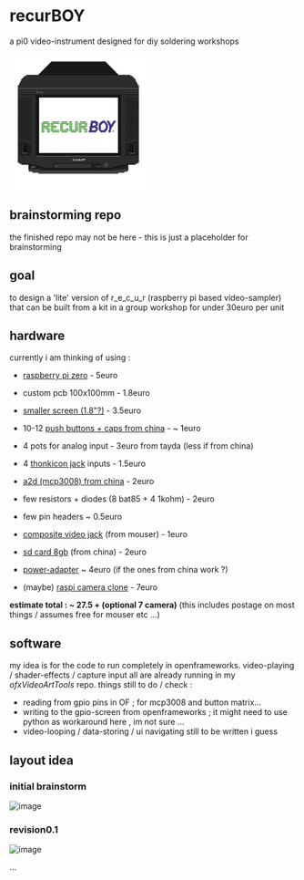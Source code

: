 # recurBOY
a pi0 video-instrument designed for diy soldering workshops

![alt text](splash.gif "Splash Screen")

## brainstorming repo

the finished repo may not be here - this is just a placeholder for brainstorming

## goal

to design a 'lite' version of r_e_c_u_r (raspberry pi based video-sampler) that can be built from a kit in a group workshop for under 30euro per unit

## hardware

currently i am thinking of using :

- [raspberry pi zero] - 5euro
- custom pcb 100x100mm - 1.8euro
- [smaller screen (1.8"?)] - 3.5euro
- 10-12 [push buttons + caps from china] - ~ 1euro

- 4 pots for analog input - 3euro from tayda (less if from china)
- 4 [thonkicon jack] inputs - 1.5euro 
- [a2d (mcp3008) from china] - 2euro

- few resistors + diodes (8 bat85 + 4 1kohm) - 2euro
- few pin headers ~ 0.5euro
- [composite video jack] (from mouser) - 1euro
- [sd card 8gb] (from china) - 2euro
- [power-adapter] ~ 4euro (if the ones from china work ?)

- (maybe) [raspi camera clone] - 7euro

__estimate total : ~ 27.5 + (optional 7 camera)__
(this includes postage on most things / assumes free for mouser etc ...)

## software

my idea is for the code to run completely in openframeworks. video-playing / shader-effects / capture input all are already running in my _ofxVideoArtTools_ repo. things still to do / check :
- reading from gpio pins in OF ; for mcp3008 and button matrix...
- writing to the gpio-screen from openframeworks ; it might need to use python as workaround here , im not sure ...
- video-looping / data-storing / ui navigating still to be written i guess

## layout idea

### initial brainstorm

![image](https://user-images.githubusercontent.com/12017938/60989363-1d87fb80-a346-11e9-8037-842e402947fb.png)

### revision0.1

![image](https://user-images.githubusercontent.com/12017938/63300041-8b292f00-c2d7-11e9-9079-4668646ccf98.png)

...


[raspberry pi zero]: https://www.berrybase.de/raspberry-pi-zero-v1.3
[smaller screen (1.8"?)]: https://www.aliexpress.com/item/32996979276.html
[a2d (mcp3008) from china]: https://www.aliexpress.com/item/32735896933.html
[push buttons + caps from china]: https://www.aliexpress.com/item/32826994795.html
[thonkicon jack]: https://modularaddict.com/pj301m12-jacks
[sd card 8gb]: https://www.aliexpress.com/item/33040093922.html
[composite video jack]: https://www.mouser.de/ProductDetail/CUI/RCJ-024?qs=%2Fha2pyFadujC6XIlhTY7nF4RUCR%2FYibjfCLz8sPuiKglF9KHFnEXMg%3D%3D
[power-adapter]: https://www.aliexpress.com/item/32898334338.html
[raspi camera clone]: https://www.aliexpress.com/item/32825264717.html
